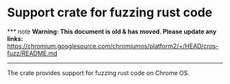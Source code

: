 # Support crate for fuzzing rust code

*** note
**Warning: This document is old & has moved.  Please update any links:**<br>
https://chromium.googlesource.com/chromiumos/platform2/+/HEAD/cros-fuzz/README.md
***

The crate provides support for fuzzing rust code on Chrome OS.
